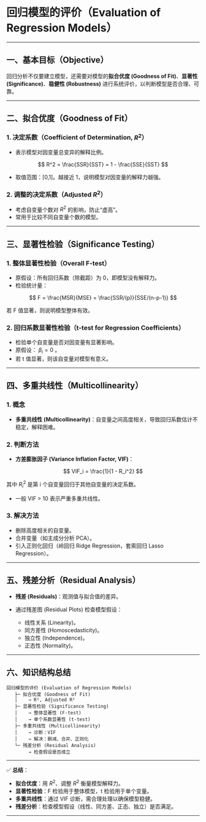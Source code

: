 

# 回归模型的评价（Evaluation of Regression Models）

---

## 一、基本目标（Objective）

回归分析不仅要建立模型，还需要对模型的**拟合优度 (Goodness of Fit)**、**显著性 (Significance)**、**稳健性 (Robustness)** 进行系统评价，以判断模型是否合理、可靠。

---

## 二、拟合优度（Goodness of Fit）

### 1. 决定系数（Coefficient of Determination, $R^2$）

* 表示模型对因变量总变异的解释比例。

$$
R^2 = \frac{SSR}{SST} = 1 - \frac{SSE}{SST}
$$

* 取值范围：\[0,1]。越接近 1，说明模型对因变量的解释力越强。

### 2. 调整的决定系数（Adjusted $R^2$）

* 考虑自变量个数对 $R^2$ 的影响，防止“虚高”。
* 常用于比较不同自变量个数的模型。

---

## 三、显著性检验（Significance Testing）

### 1. 整体显著性检验（Overall F-test）

* 原假设：所有回归系数（除截距）为 0，即模型没有解释力。
* 检验统计量：

$$
F = \frac{MSR}{MSE} = \frac{SSR/(p)}{SSE/(n-p-1)}
$$

若 F 值显著，则说明模型整体有效。

### 2. 回归系数显著性检验（t-test for Regression Coefficients）

* 检验单个自变量是否对因变量有显著影响。
* 原假设： $\beta_i = 0$ 。
* 若 t 值显著，则该自变量对模型有意义。

---

## 四、多重共线性（Multicollinearity）

### 1. 概念

* **多重共线性 (Multicollinearity)**：自变量之间高度相关，导致回归系数估计不稳定，解释困难。

### 2. 判断方法

* **方差膨胀因子 (Variance Inflation Factor, VIF)**：

$$
VIF_i = \frac{1}{1 - R_i^2}
$$

其中 $R_i^2$ 是第 i 个自变量回归于其他自变量的决定系数。

* 一般 VIF > 10 表示严重多重共线性。

### 3. 解决方法

* 删除高度相关的自变量。
* 合并变量（如主成分分析 PCA）。
* 引入正则化回归（岭回归 Ridge Regression，套索回归 Lasso Regression）。

---

## 五、残差分析（Residual Analysis）

* **残差 (Residuals)**：观测值与拟合值的差异。
* 通过残差图 (Residual Plots) 检查模型假设：

  * 线性关系 (Linearity)。
  * 同方差性 (Homoscedasticity)。
  * 独立性 (Independence)。
  * 正态性 (Normality)。

---

## 六、知识结构总结

```
回归模型的评价 (Evaluation of Regression Models)
   ├─ 拟合优度 (Goodness of Fit)
   │    → R², Adjusted R²
   ├─ 显著性检验 (Significance Testing)
   │    → 整体显著性 (F-test)
   │    → 单个系数显著性 (t-test)
   ├─ 多重共线性 (Multicollinearity)
   │    → 诊断：VIF
   │    → 解决：删减、合并、正则化
   └─ 残差分析 (Residual Analysis)
        → 检查假设是否成立
```

---

✅ **总结**：

* **拟合优度**：用 $R^2$、调整 $R^2$ 衡量模型解释力。
* **显著性检验**：F 检验用于整体模型，t 检验用于单个变量。
* **多重共线性**：通过 VIF 诊断，需合理处理以确保模型稳健。
* **残差分析**：检查模型假设（线性、同方差、正态、独立）是否满足。

---



